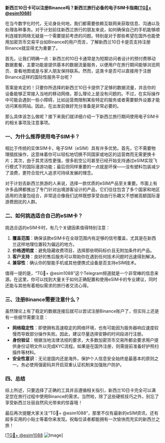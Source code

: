 **新西兰10日卡可以注册Binance吗？新西兰旅行必备的电子SIM卡指南[[TG💪+ @esim1088](https://t.me/s/esim1088)]**

在当今数字化时代，无论身处何地，我们都需要依赖互联网来获取信息、沟通以及处理各种事务。对于计划前往新西兰旅行的朋友来说，如何确保自己的手机能够顺利连接到网络无疑是一个需要提前考虑的问题。特别是对于那些希望在国外也能使用加密货币交易平台如Binance的用户而言，了解新西兰10日卡是否支持注册Binance就显得尤为重要了。

首先，让我们明确一点：新西兰的10日卡通常是为短期访问者设计的预付费移动数据套餐，主要功能是提供基本的数据流量服务，以便用户在旅行期间能够浏览网页、查看地图或是与家人朋友保持联系。然而，这类卡是否可以直接用于注册Binance这样的国际性服务平台呢？

答案是肯定的！只要你所选择的新西兰10日卡提供了足够的数据流量，并且你的设备能够正常接入当地的移动网络，那么理论上是没有问题的。不过，在实际操作中可能会遇到一些小障碍，比如运营商限制某些特定的服务或者需要额外设置才能访问某些网站。因此，在出发前做好充分准备是非常必要的。

那么具体该怎么做呢？接下来我们就详细介绍一下新西兰旅行期间使用电子SIM卡的相关事项及注意事项。

### 一、为什么推荐使用电子SIM卡？

相比于传统的实体SIM卡，电子SIM（eSIM）具有许多优势。首先，它不需要物理插拔操作，这意味着你可以轻松地切换不同国家或地区的运营商而无需更换卡片；其次，由于其灵活性更强，很多航空公司甚至已经开始支持通过eSIM实现飞行模式下的国际漫游功能；最后但同样重要的一点就是环保——没有塑料包装减少了浪费，更符合现代人追求可持续发展的理念。

对于计划去新西兰旅游的人来说，选择一款优质的eSIM产品至关重要。市面上有许多品牌都推出了专门针对出境游客设计的产品，它们往往包含了多个国家和地区适用的流量包组合，非常适合像我们这样既想享受自由行乐趣又不想被高额国际漫游费困扰的人群。

### 二、如何挑选适合自己的eSIM卡？

挑选合适的eSIM卡时，有几个关键因素值得特别注意：

1. **覆盖范围**：确保该款eSIM卡在全球范围内有足够的信号覆盖，尤其是在新西兰这样地理位置较为偏远的地方。
2. **价格透明度**：避免隐藏收费项目，选择那些明码标价且无附加条件的产品。
3. **客户支持**：良好的售后服务可以帮助你在遇到任何技术问题时迅速得到解决。
4. **兼容性**：确认你的智能手机或其他便携式设备是否支持eSIM技术。

值得一提的是，“TG💪+ @esim1088”这个Telegram频道就是一个非常棒的信息来源。在这里，你可以找到大量关于如何正确配置和使用eSIM卡的专业建议，同时还能与其他有着相似需求的旅行者交流心得。

### 三、注册Binance需要注意什么？

虽然理论上有了稳定的数据连接后就可以尝试注册Binance账户了，但实际上还是有一些细节需要注意：

- **网络稳定性**：即使拥有高速稳定的网络环境，也有可能因为服务器响应速度较慢而导致部分操作失败。因此，建议尽量选择安静的时间段进行注册。
- **身份验证**：根据当地法律法规的要求，大多数加密货币交易所都会要求用户提供身份证明文件以完成KYC流程。如果是在国外注册，则需提前准备好护照扫描件等材料。
- **安全性意识**：无论是国内还是海外，保护个人信息安全始终是最基本的原则之一。务必使用强密码并开启双重认证机制来加强账户防护。

### 四、总结

综上所述，只要选择了正确的工具并且遵循相关指引，新西兰10日卡完全可以满足您在旅行过程中使用Binance的需求。当然啦，除了这些硬核技巧之外，别忘了享受新西兰壮丽自然风光带来的惊喜哦！

最后再次提醒大家关注“TG💪+ @esim1088”，那里不仅有最新的eSIM资讯，还有超多实用的小贴士等着你来发现。祝每位读者都能拥有一次愉快而充实的新西兰之旅！

[[TG💪+ @esim1088](https://t.me/s/esim1088) ![Image](https://i.postimg.cc/4NQfJmqS/Snipaste-2025-05-13-00-14-12.png)]